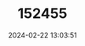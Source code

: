 ---
title: "152455"
category: "Echinopsis deserticola"
draft: false
date: 2024-02-22 13:03:51
languages:
  Spanish; Castilian: ["Cacto del desierto"]
---